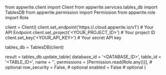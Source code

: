 from appwrite.client import Client
from appwrite.services.tables_db import TablesDB
from appwrite.permission import Permission
from appwrite.role import Role

client = Client()
client.set_endpoint('https://<REGION>.cloud.appwrite.io/v1') # Your API Endpoint
client.set_project('<YOUR_PROJECT_ID>') # Your project ID
client.set_key('<YOUR_API_KEY>') # Your secret API key

tables_db = TablesDB(client)

result = tables_db.update_table(
    database_id = '<DATABASE_ID>',
    table_id = '<TABLE_ID>',
    name = '<NAME>',
    permissions = [Permission.read(Role.any())], # optional
    row_security = False, # optional
    enabled = False # optional
)
